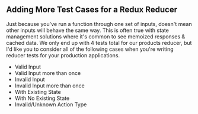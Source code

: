 ## Adding More Test Cases for a Redux Reducer

Just because you've run a function through one set of inputs, doesn't mean other inputs will behave the same way. This is often true with state management solutions where it's common to see memoized responses & cached data. We only end up with 4 tests total for our products reducer, but I'd like you to consider all of the following cases when you're writing reducer tests for your production applications.

- Valid Input
- Valid Input more than once
- Invalid Input
- Invalid Input more than once
- With Existing State
- With No Existing State
- Invalid/Unknown Action Type